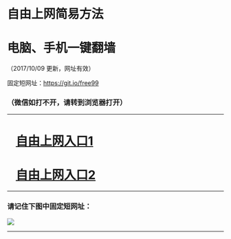 ﻿# 自由上网简易方法

# 电脑、手机一键翻墙

（2017/10/09 更新，网址有效）

固定短网址：https://git.io/free99

### （微信如打不开，请转到浏览器打开）


***





# &nbsp;&nbsp; <a href="http://ft1246514858.fwq-tz-1001.info/fwqtz01.html?t=100900126417 " target="_blank">自由上网入口1</a>
# &nbsp;&nbsp; <a href="http://ft2838822099.fwq-tz-1002.info/fwqtz02.html?t=1009001867 " target="_blank">自由上网入口2</a>
***

### 请记住下图中固定短网址：

<img src="https://s3-us-west-2.amazonaws.com/fwq-1001/yjfq-20170905okok.png" /> 


***

